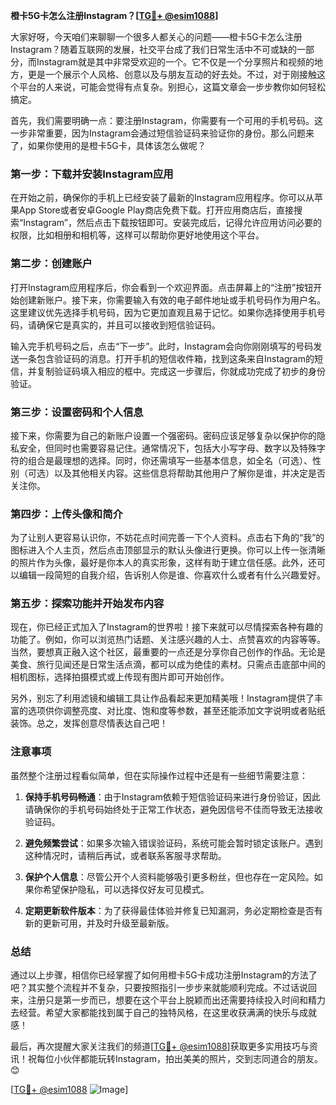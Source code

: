 **橙卡5G卡怎么注册Instagram？[[TG💪+ @esim1088](https://t.me/s/esim1088)]**

大家好呀，今天咱们来聊聊一个很多人都关心的问题——橙卡5G卡怎么注册Instagram？随着互联网的发展，社交平台成了我们日常生活中不可或缺的一部分，而Instagram就是其中非常受欢迎的一个。它不仅是一个分享照片和视频的地方，更是一个展示个人风格、创意以及与朋友互动的好去处。不过，对于刚接触这个平台的人来说，可能会觉得有点复杂。别担心，这篇文章会一步步教你如何轻松搞定。

首先，我们需要明确一点：要注册Instagram，你需要有一个可用的手机号码。这一步非常重要，因为Instagram会通过短信验证码来验证你的身份。那么问题来了，如果你使用的是橙卡5G卡，具体该怎么做呢？

### 第一步：下载并安装Instagram应用

在开始之前，确保你的手机上已经安装了最新的Instagram应用程序。你可以从苹果App Store或者安卓Google Play商店免费下载。打开应用商店后，直接搜索“Instagram”，然后点击下载按钮即可。安装完成后，记得允许应用访问必要的权限，比如相册和相机等，这样可以帮助你更好地使用这个平台。

### 第二步：创建账户

打开Instagram应用程序后，你会看到一个欢迎界面。点击屏幕上的“注册”按钮开始创建新账户。接下来，你需要输入有效的电子邮件地址或手机号码作为用户名。这里建议优先选择手机号码，因为它更加直观且易于记忆。如果你选择使用手机号码，请确保它是真实的，并且可以接收到短信验证码。

输入完手机号码之后，点击“下一步”。此时，Instagram会向你刚刚填写的号码发送一条包含验证码的消息。打开手机的短信收件箱，找到这条来自Instagram的短信，并复制验证码填入相应的框中。完成这一步骤后，你就成功完成了初步的身份验证。

### 第三步：设置密码和个人信息

接下来，你需要为自己的新账户设置一个强密码。密码应该足够复杂以保护你的隐私安全，但同时也需要容易记住。通常情况下，包括大小写字母、数字以及特殊字符的组合是最理想的选择。同时，你还需填写一些基本信息，如全名（可选）、性别（可选）以及其他相关内容。这些信息将帮助其他用户了解你是谁，并决定是否关注你。

### 第四步：上传头像和简介

为了让别人更容易认识你，不妨花点时间完善一下个人资料。点击右下角的“我”的图标进入个人主页，然后点击顶部显示的默认头像进行更换。你可以上传一张清晰的照片作为头像，最好是你本人的真实形象，这样有助于建立信任感。此外，还可以编辑一段简短的自我介绍，告诉别人你是谁、你喜欢什么或者有什么兴趣爱好。

### 第五步：探索功能并开始发布内容

现在，你已经正式加入了Instagram的世界啦！接下来就可以尽情探索各种有趣的功能了。例如，你可以浏览热门话题、关注感兴趣的人士、点赞喜欢的内容等等。当然，要想真正融入这个社区，最重要的一点还是分享你自己创作的作品。无论是美食、旅行见闻还是日常生活点滴，都可以成为绝佳的素材。只需点击底部中间的相机图标，选择拍摄模式或上传现有图片即可开始创作。

另外，别忘了利用滤镜和编辑工具让作品看起来更加精美哦！Instagram提供了丰富的选项供你调整亮度、对比度、饱和度等参数，甚至还能添加文字说明或者贴纸装饰。总之，发挥创意尽情表达自己吧！

### 注意事项

虽然整个注册过程看似简单，但在实际操作过程中还是有一些细节需要注意：

1. **保持手机号码畅通**：由于Instagram依赖于短信验证码来进行身份验证，因此请确保你的手机号码始终处于正常工作状态，避免因信号不佳而导致无法接收验证码。
   
2. **避免频繁尝试**：如果多次输入错误验证码，系统可能会暂时锁定该账户。遇到这种情况时，请稍后再试，或者联系客服寻求帮助。
   
3. **保护个人信息**：尽管公开个人资料能够吸引更多粉丝，但也存在一定风险。如果你希望保护隐私，可以选择仅好友可见模式。
   
4. **定期更新软件版本**：为了获得最佳体验并修复已知漏洞，务必定期检查是否有新的更新可用，并及时升级至最新版。

### 总结

通过以上步骤，相信你已经掌握了如何用橙卡5G卡成功注册Instagram的方法了吧？其实整个流程并不复杂，只要按照指引一步步来就能顺利完成。不过话说回来，注册只是第一步而已，想要在这个平台上脱颖而出还需要持续投入时间和精力去经营。希望大家都能找到属于自己的独特风格，在这里收获满满的快乐与成就感！

最后，再次提醒大家关注我们的频道[[TG💪+ @esim1088](https://t.me/s/esim1088)]获取更多实用技巧与资讯！祝每位小伙伴都能玩转Instagram，拍出美美的照片，交到志同道合的朋友。😊

[[TG💪+ @esim1088](https://t.me/s/esim1088) ![Image](https://i.postimg.cc/4NQfJmqS/Snipaste-2025-05-13-00-14-12.png)]
